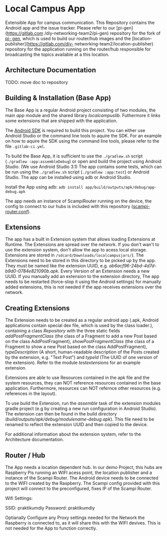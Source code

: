 # Local Campus App

Extensible App for campus communication. This Repository contains the Android
app and the issue tracker. Please refer to our  [pi-gen](https://gitlab.com
/diy-networking-team2/pi-gen) repository for the fork of [pi-
gen](https://github.com/RPi-Distro/pi-gen), which is used to build our
router/hub images and the [location-publisher](https://gitlab.com/diy-
networking-team2/location-publisher) repository for the application running on
the router/hub responsible for broadcasting the topics available at a this
location.

## Architecture Documentation
TODO: move doc to repository

## Building & Installation (Base App)

The Base App is a regular Android project consisting of two modules, the main
*app* module and the shared library *localcampuslib*. Futhermore it links some
extensions that are shipped with the application.

The [Android SDK](https://developer.android.com/studio/#downloads) is required
to build this project. You can either use Android Studio or the command line
tools to aquire the SDK. For an example on how to aquire the SDK using the
command line tools, please refer to the file `.gitlab-ci.yml`.

To build the Base App, it is sufficient to use the `./gradlew.sh` script
(`./gradlew :app:assembleDebug`) or open and build the project using Android
Studio. (We use Android Studio 3.1) The app contains some tests, which can
be run using the `./gradlew.sh` script (`./gradlew :app:test`) or Android
Studio. The app can be installed using adb or Android Studio.

Install the App using adb:
`adb install app/build/outputs/apk/debug/app-debug.apk`

The app needs an instance of ScampiRouter running on the device, the config to
connect to our hubs is included with this repository 
([scampi-router.conf](scampi-router.conf)).

## Extensions

The app has a built in Extension system that allows loading Extensions at
Runtime. The Extensions are spread over the network. If you don't wan't to use
the extension system, don't allow the app to acess local storage. Extensions
are stored in `/sdcard/Downloads/localcampusjars/`). The Extensions need to be
stored in this directory to be picked up by the app. They must be named like
the extension UUID, e.g. *ab6acf96-24bd-4d7d-b9d0-0784e821090b.apk*. Every
Version of an Extension needs a new UUID. If you manually add an extension to
the extension directory, The app needs to be restarted (force-stop it using
the Android settings) for manually added extensions, this is not needed if the
app receives extensions over the network.

## Creating Extensions

The Extension needs to be created as a regular android app (.apk, Android
applications contain special dex file, which is used by the class loader.),
containing a class *Repository* with the three static fields
*addPostFragmentClass* (the class of a Fragment to add a new Post based on the
class AddPostFragment), *showPostFragmentClass* (the class of a Fragment to
show a new Post based on the class AddPostFragment),     *typeDescription* (A
short, human-readable description of the Posts created by the extension, e.g.
"Text Post")     and *typeId* (The UUID of one version of the extension).
Refer to the module *testextensions* for an example extension.

Extensions are able to use Resources contained in the apk file and the system
resources, they can NOT reference resources contained in the base application.
Furthermore, resources can NOT refernce other resources (e.g. references in
the layout).

To use build the Extension, run the *assemble* task of the extension modules
gradle project (e.g by creating a new run configuration in Android Studio).
The extension can then be found in the build directory
(*build/outputs/apk/debug/modulename-debug.apk*). This file need to be renamed
to reflect the extension UUID and then copied to the device.

For additional information about the extension system, refer to the
Architecture documentation.

## Router / Hub

The App needs a location dependent hub. In our demo Project, this hubs are
Raspberry Pis running an WIFI acess point, the location publisher and a
instance of the Scampi Router. The Android device needs to be connected to the
WIFI created by the Raspberry. The Scampi config provided with this project
will connect to the preconfigured, fixes IP of the Scampi Router.

Wifi Settings:

SSID: praktikumdiy
Password: praktikumdiy

Optianally Configure any Proxy settings needed for the Network the Raspberry
is connected to, as it will share this with the WIFI devives. This is not
needed for the App to function correctly.
